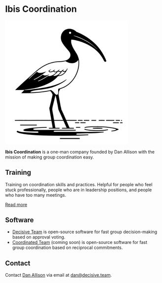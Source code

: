 # Ibis Coordination

<img src="ibis.png" width="400px">

__Ibis Coordination__ is a one-man company founded by Dan Allison with the mission of making group coordination easy.

## Training

Training on coordination skills and practices. Helpful for people who feel stuck professionally, people who are in leadership positions, and people who have too many meetings.

[Read more](/training)

## Software

* [Decisive Team](https://decisive.team) is open-source software for fast group decision-making based on approval voting.
* [Coordinated Team](https://coordinated.team) (coming soon) is open-source software for fast group coordination based on reciprocal commitments.

## Contact

Contact [Dan Allison](https://danallison.info) via email at [dan@decisive.team](mailto:dan@decisive.team).
